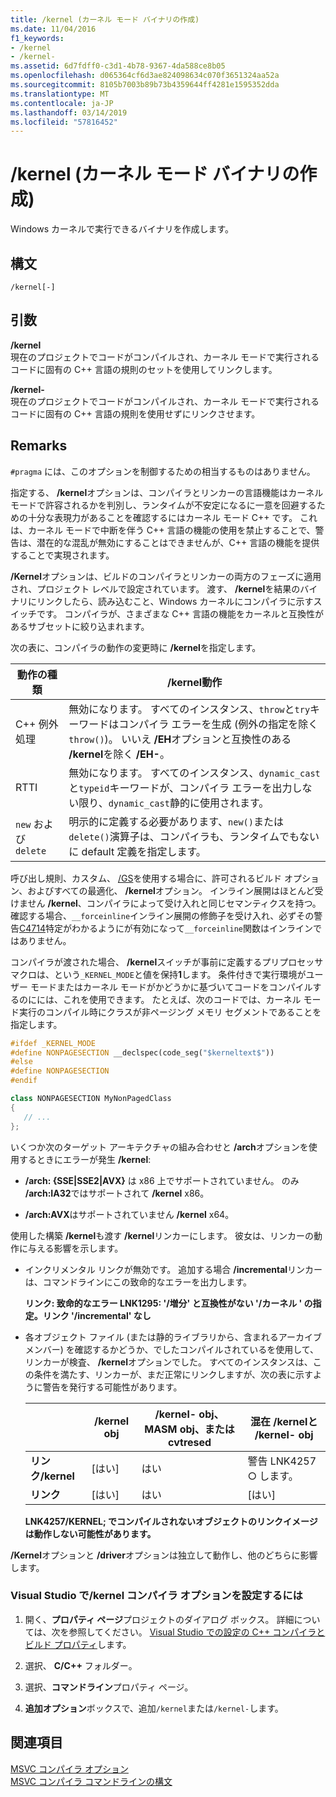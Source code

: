```yaml
---
title: /kernel (カーネル モード バイナリの作成)
ms.date: 11/04/2016
f1_keywords:
- /kernel
- /kernel-
ms.assetid: 6d7fdff0-c3d1-4b78-9367-4da588ce8b05
ms.openlocfilehash: d065364cf6d3ae824098634c070f3651324aa52a
ms.sourcegitcommit: 8105b7003b89b73b4359644ff4281e1595352dda
ms.translationtype: MT
ms.contentlocale: ja-JP
ms.lasthandoff: 03/14/2019
ms.locfileid: "57816452"
---
```

# <a name="kernel-create-kernel-mode-binary"></a>/kernel (カーネル モード バイナリの作成)

Windows カーネルで実行できるバイナリを作成します。

## <a name="syntax"></a>構文

```
/kernel[-]
```

## <a name="arguments"></a>引数

**/kernel**<br/>
現在のプロジェクトでコードがコンパイルされ、カーネル モードで実行されるコードに固有の C++ 言語の規則のセットを使用してリンクします。

**/kernel-**<br/>
現在のプロジェクトでコードがコンパイルされ、カーネル モードで実行されるコードに固有の C++ 言語の規則を使用せずにリンクさせます。

## <a name="remarks"></a>Remarks


  `#pragma` には、このオプションを制御するための相当するものはありません。

指定する、 **/kernel**オプションは、コンパイラとリンカーの言語機能はカーネル モードで許容されるかを判別し、ランタイムが不安定になるに一意を回避するための十分な表現力があることを確認するにはカーネル モード C++ です。 これは、カーネル モードで中断を伴う C++ 言語の機能の使用を禁止することで、警告は、潜在的な混乱が無効にすることはできませんが、C++ 言語の機能を提供することで実現されます。

**/Kernel**オプションは、ビルドのコンパイラとリンカーの両方のフェーズに適用され、プロジェクト レベルで設定されています。 渡す、 **/kernel**を結果のバイナリにリンクしたら、読み込むこと、Windows カーネルにコンパイラに示すスイッチです。 コンパイラが、さまざまな C++ 言語の機能をカーネルと互換性があるサブセットに絞り込まれます。

次の表に、コンパイラの動作の変更時に **/kernel**を指定します。

|動作の種類|**/kernel**動作|
|-------------------|---------------------------|
|C++ 例外処理|無効になります。 すべてのインスタンス、`throw`と`try`キーワードはコンパイラ エラーを生成 (例外の指定を除く`throw()`)。 いいえ **/EH**オプションと互換性のある **/kernel**を除く **/EH-**。|
|RTTI|無効になります。 すべてのインスタンス、`dynamic_cast`と`typeid`キーワードが、コンパイラ エラーを出力しない限り、`dynamic_cast`静的に使用されます。|
|`new` および `delete`|明示的に定義する必要があります、`new()`または`delete()`演算子は、コンパイラも、ランタイムでもないに default 定義を指定します。|

呼び出し規則、カスタム、 [/GS](gs-buffer-security-check.md)を使用する場合に、許可されるビルド オプション、およびすべての最適化、 **/kernel**オプション。 インライン展開はほとんど受けません **/kernel**、コンパイラによって受け入れと同じセマンティクスを持つ。 確認する場合、`__forceinline`インライン展開の修飾子を受け入れ、必ずその警告[C4714](../../error-messages/compiler-warnings/compiler-warning-level-4-c4714.md)特定がわかるようにが有効になって`__forceinline`関数はインラインではありません。

コンパイラが渡された場合、 **/kernel**スイッチが事前に定義するプリプロセッサ マクロは、という`_KERNEL_MODE`と値を保持**1**します。 条件付きで実行環境がユーザー モードまたはカーネル モードがかどうかに基づいてコードをコンパイルするのにには、これを使用できます。 たとえば、次のコードでは、カーネル モード実行のコンパイル時にクラスが非ページング メモリ セグメントであることを指定します。

```cpp
#ifdef _KERNEL_MODE
#define NONPAGESECTION __declspec(code_seg("$kerneltext$"))
#else
#define NONPAGESECTION
#endif

class NONPAGESECTION MyNonPagedClass
{
   // ...
};
```

いくつか次のターゲット アーキテクチャの組み合わせと **/arch**オプションを使用するときにエラーが発生 **/kernel**:

- **/arch: {SSE&#124;SSE2&#124;AVX}** は x86 上でサポートされていません。 のみ **/arch:IA32**ではサポートされて **/kernel** x86。

- **/arch:AVX**はサポートされていません **/kernel** x64。

使用した構築 **/kernel**も渡す **/kernel**リンカーにします。 彼女は、リンカーの動作に与える影響を示します。

- インクリメンタル リンクが無効です。 追加する場合 **/incremental**リンカーは、コマンドラインにこの致命的なエラーを出力します。

   **リンク: 致命的なエラー LNK1295: '/増分' と互換性がない '/カーネル ' の指定。リンク '/incremental' なし**

- 各オブジェクト ファイル (または静的ライブラリから、含まれるアーカイブ メンバー) を確認するかどうか、でしたコンパイルされているを使用して、リンカーが検査、 **/kernel**オプションでした。 すべてのインスタンスは、この条件を満たす、リンカーが、まだ正常にリンクしますが、次の表に示すように警告を発行する可能性があります。

   ||**/kernel** obj|**/kernel-** obj、MASM obj、または cvtresed|混在 **/kernel**と **/kernel-** obj|
   |-|----------------------|-----------------------------------------------|-------------------------------------------------|
   |**リンク/kernel**|[はい]|はい|警告 LNK4257 ○ します。|
   |**リンク**|[はい]|はい|[はい]|

   **LNK4257/KERNEL; でコンパイルされないオブジェクトのリンクイメージは動作しない可能性があります。**

**/Kernel**オプションと **/driver**オプションは独立して動作し、他のどちらに影響します。

### <a name="to-set-the-kernel-compiler-option-in-visual-studio"></a>Visual Studio で/kernel コンパイラ オプションを設定するには

1. 開く、**プロパティ ページ**プロジェクトのダイアログ ボックス。 詳細については、次を参照してください。 [Visual Studio での設定の C++ コンパイラとビルド プロパティ](../working-with-project-properties.md)します。

1. 選択、 **C/C++** フォルダー。

1. 選択、**コマンドライン**プロパティ ページ。

1. **追加オプション**ボックスで、追加`/kernel`または`/kernel-`します。

## <a name="see-also"></a>関連項目

[MSVC コンパイラ オプション](compiler-options.md)<br/>
[MSVC コンパイラ コマンドラインの構文](compiler-command-line-syntax.md)
